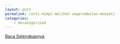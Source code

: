 ```yaml
---
layout: post
permalink: /arti-mimpi-melihat-segerombolan-monyet/
categories:
    - Uncategorized
---
```


[Baca Selengkapnya](/10)